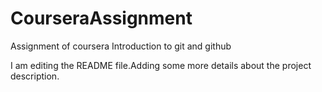# CourseraAssignment
Assignment of coursera Introduction to git and github

I am editing the README file.Adding some more details about the project description.
